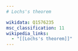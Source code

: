 ```yaml
---
# Lochs's theorem

wikidata: Q1576235
msc_classification: 11
wikipedia_links:
  - "[[Lochs's theorem]]"
---
```

